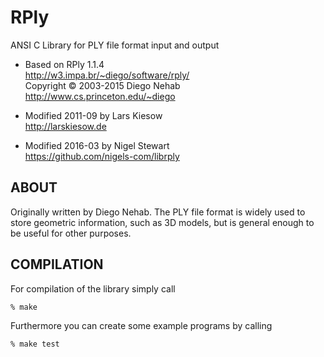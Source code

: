 # RPly

ANSI C Library for PLY file format input and output

- Based on RPly 1.1.4  
  http://w3.impa.br/~diego/software/rply/  
  Copyright © 2003-2015 Diego Nehab  
  http://www.cs.princeton.edu/~diego

- Modified 2011-09 by Lars Kiesow  
  http://larskiesow.de

- Modified 2016-03 by Nigel Stewart  
  https://github.com/nigels-com/librply

## ABOUT

Originally written by Diego Nehab.
The PLY file format is widely used to store geometric information, such as 3D models,
but is general enough to be useful for other purposes.

## COMPILATION

For compilation of the library simply call

`% make`

Furthermore you can create some example programs by calling

`% make test`
